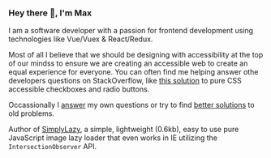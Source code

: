 ### Hey there 👋, I'm Max

I am a software developer with a passion for frontend development using technologies like Vue/Vuex & React/Redux.

Most of all I believe that we should be designing with accessibility at the top of our mindss to ensure we are creating an accessible web to create an equal experience for everyone. You can often find me helping answer othe developers questions on StackOverflow, like [this solution](https://stackoverflow.com/a/58570835/4826740) to pure CSS accessible checkboxes and radio buttons. 

Occassionally I [answer](https://stackoverflow.com/questions/67356599/the-deep-selector-is-not-working-using-sass-loader-in-my-vuejs-application) my own questions or try to find [better solutions](https://stackoverflow.com/questions/40730116/scroll-to-bottom-of-div-with-vue-js/57661780#57661780) to old problems.

Author of [SimplyLazy](https://github.com/maxshuty/simply-lazy), a simple, lightweight (0.6kb), easy to use pure JavaScript image lazy loader that even works in IE utilizing the `IntersectionObserver` API.
